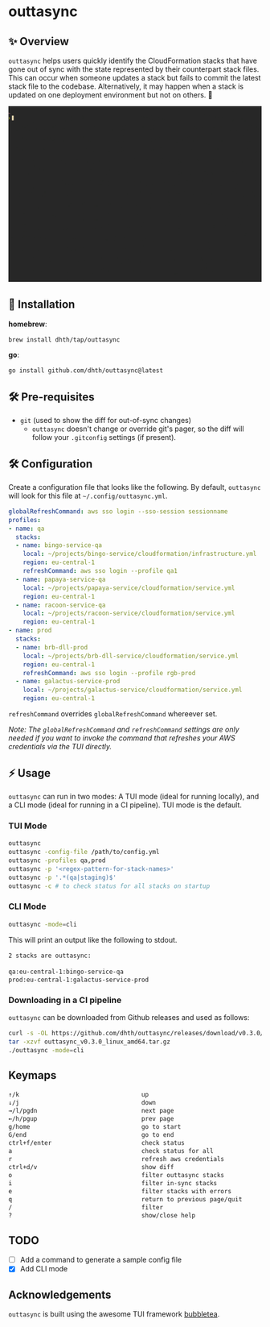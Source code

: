 # outtasync

✨ Overview
---

`outtasync` helps users quickly identify the CloudFormation stacks that have
gone out of sync with the state represented by their counterpart stack files.
This can occur when someone updates a stack but fails to commit the latest stack
file to the codebase. Alternatively, it may happen when a stack is updated on
one deployment environment but not on others. 🤷

<p align="center">
  <img src="./outtasync.gif?raw=true" alt="Usage" />
</p>


💾 Installation
---

**homebrew**:

```sh
brew install dhth/tap/outtasync
```

**go**:

```sh
go install github.com/dhth/outtasync@latest
```

🛠️ Pre-requisites
---

- `git` (used to show the diff for out-of-sync changes)
    - `outtasync` doesn't change or override git's pager, so the diff will
        follow your `.gitconfig` settings (if present).

🛠️ Configuration
---

Create a configuration file that looks like the following. By default,
`outtasync` will look for this file at `~/.config/outtasync.yml`.

```yaml
globalRefreshCommand: aws sso login --sso-session sessionname
profiles:
- name: qa
  stacks:
  - name: bingo-service-qa
    local: ~/projects/bingo-service/cloudformation/infrastructure.yml
    region: eu-central-1
    refreshCommand: aws sso login --profile qa1
  - name: papaya-service-qa
    local: ~/projects/papaya-service/cloudformation/service.yml
    region: eu-central-1
  - name: racoon-service-qa
    local: ~/projects/racoon-service/cloudformation/service.yml
    region: eu-central-1
- name: prod
  stacks:
  - name: brb-dll-prod
    local: ~/projects/brb-dll-service/cloudformation/service.yml
    region: eu-central-1
    refreshCommand: aws sso login --profile rgb-prod
  - name: galactus-service-prod
    local: ~/projects/galactus-service/cloudformation/service.yml
    region: eu-central-1
```

`refreshCommand` overrides `globalRefreshCommand` whereever set.

*Note: The `globalRefreshCommand` and `refreshCommand` settings are only needed
if you want to invoke the command that refreshes your AWS credentials via the
TUI directly.*

⚡️ Usage
---

`outtasync` can run in two modes: A TUI mode (ideal for running locally), and a
CLI mode (ideal for running in a CI pipeline). TUI mode is the default.

### TUI Mode

```bash
outtasync
outtasync -config-file /path/to/config.yml
outtasync -profiles qa,prod
outtasync -p '<regex-pattern-for-stack-names>'
outtasync -p '.*(qa|staging)$'
outtasync -c # to check status for all stacks on startup
```

### CLI Mode

```bash
outtasync -mode=cli
```

This will print an output like the following to stdout.

```
2 stacks are outtasync:

qa:eu-central-1:bingo-service-qa
prod:eu-central-1:galactus-service-prod
```

### Downloading in a CI pipeline

`outtasync` can be downloaded from Github releases and used as follows:

```bash
curl -s -OL https://github.com/dhth/outtasync/releases/download/v0.3.0/outtasync_v0.3.0_linux_amd64.tar.gz
tar -xzvf outtasync_v0.3.0_linux_amd64.tar.gz
./outtasync -mode=cli
```

Keymaps
---

```
↑/k                                  up
↓/j                                  down
→/l/pgdn                             next page
←/h/pgup                             prev page
g/home                               go to start
G/end                                go to end
ctrl+f/enter                         check status
a                                    check status for all
r                                    refresh aws credentials
ctrl+d/v                             show diff
o                                    filter outtasync stacks
i                                    filter in-sync stacks
e                                    filter stacks with errors
q                                    return to previous page/quit
/                                    filter
?                                    show/close help
```

TODO
---

- [ ] Add a command to generate a sample config file
- [x] Add CLI mode

Acknowledgements
---

`outtasync` is built using the awesome TUI framework [bubbletea][1].

[1]: https://github.com/charmbracelet/bubbletea
